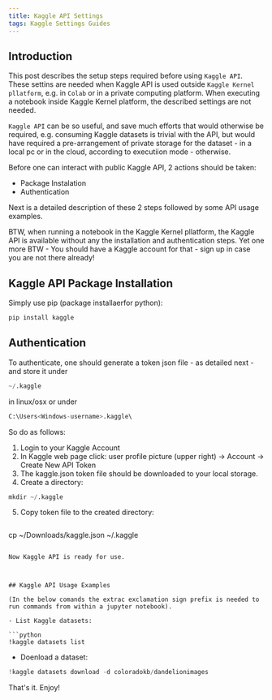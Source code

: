 ```yaml
---
title: Kaggle API Settings
tags: Kaggle Settings Guides
---
```


## Introduction


This post describes the setup steps required before using `Kaggle API`. These settins are needed when Kaggle API is used outside `Kaggle Kernel pllatform`, e.g. in `Colab` or in a private computing platform. When executing a notebook inside Kaggle Kernel platform, the described settings are not needed. 

`Kaggle API` can be so useful, and save much efforts that would otherwise be required, e.g. consuming Kaggle datasets is trivial with the API, but would have required a pre-arrangement of private storage for the dataset - in a local pc or in the cloud, according to executiion mode - otherwise. 

Before one can interact with public Kaggle API, 2 actions should be taken:
- Package Instalation
- Authentication


Next is a detailed description of these 2 steps followed by some API usage examples. 

BTW, when running a notebook in the Kaggle Kernel pllatform, the Kaggle API is available without any the installation and authentication steps.
Yet one more BTW - You should have a Kaggle account for that - sign up in case you are not there already!



## Kaggle API Package Installation

Simply use pip (package installaerfor python):

```python
pip install kaggle
```


## Authentication

To authenticate, one should generate a token json file - as detailed next -  and store it under
```python
~/.kaggle
```
in linux/osx or under
```python
C:\Users<Windows-username>.kaggle\ 
```

So do as follows:

1. Login to your Kaggle Account
2. In Kaggle web page click: user profile picture (upper right) -> Account -> Create New API Token
3. The kaggle.json token file should be downloaded to your local storage. 
4. Create a directory:  
  ```python
  mkdir ~/.kaggle
  ```
5. Copy token file to the created directory:
   ```python
  cp ~/Downloads/kaggle.json  ~/.kaggle
  ```
 
Now Kaggle API is ready for use.



## Kaggle API Usage Examples

(In the below comands the extrac exclamation sign prefix is needed to run commands from within a jupyter notebook).

- List Kaggle datasets:

```python
!kaggle datasets list
```

- Doenload a dataset:

```python
!kaggle datasets download -d coloradokb/dandelionimages
```



That's it. Enjoy!













